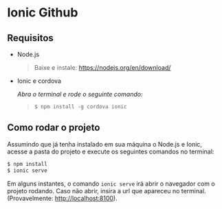# Ionic Github

## Requisitos

- Node.js

    > Baixe e instale: https://nodejs.org/en/download/

- Ionic e cordova

    *Abra o terminal e rode o seguinte comando:*
    > ```$ npm install -g cordova ionic ```
    
    

## Como rodar o projeto
Assumindo que já tenha instalado em sua máquina o Node.js e Ionic, acesse a pasta do projeto e execute os seguintes comandos no terminal:

```bash
$ npm install
$ ionic serve
```

Em alguns instantes, o comando ``ionic serve`` irá abrir o navegador com o projeto rodando. Caso não abrir, insira a url que apareceu no terminal. (Provavelmente: [http://localhost:8100](http://localhost:8100)).